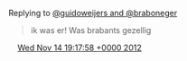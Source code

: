 Replying to [@guidoweijers and @braboneger](https://twitter.com/guidoweijers/status/267295690798006273)

> ik was er\! Was brabants gezellig

<img src="../../media/tweet.ico" width="12" /> [Wed Nov 14 19:17:58 +0000 2012](https://twitter.com/DromerDenker/status/268794922772094977)